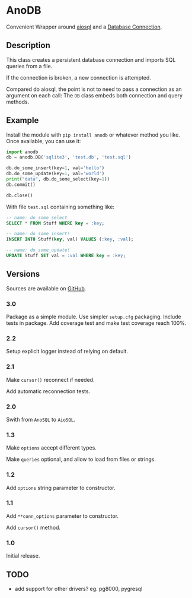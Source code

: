 # AnoDB

Convenient Wrapper around [aiosql](https://github.com/nackjicholson/aiosql)
and a [Database Connection](https://www.python.org/dev/peps/pep-0249).

## Description

This class creates a persistent database connection and imports
SQL queries from a file.

If the connection is broken, a new connection is attempted.

Compared do aiosql, the point is not to need to pass a connection
as an argument on each call: The `DB` class embeds both connection
and query methods.

## Example

Install the module with `pip install anodb` or whatever method you like.
Once available, you can use it:

```Python
import anodb
db = anodb.DB('sqlite3', 'test.db', 'test.sql')

db.do_some_insert(key=1, val='hello')
db.do_some_update(key=1, val='world')
print("data", db.do_some_select(key=1))
db.commit()

db.close()
```

With file `test.sql` containing something like:

```SQL
-- name: do_some_select
SELECT * FROM Stuff WHERE key = :key;

-- name: do_some_insert!
INSERT INTO Stuff(key, val) VALUES (:key, :val);

-- name: do_some_update!
UPDATE Stuff SET val = :val WHERE key = :key;
```

## Versions

Sources are available on [GitHub](https://github.com/zx80/anodb).

### 3.0

Package as a simple module.
Use simpler `setup.cfg` packaging.
Include tests in package.
Add coverage test and make test coverage reach 100%.

### 2.2

Setup explicit logger instead of relying on default.

### 2.1

Make `cursor()` reconnect if needed.

Add automatic reconnection tests.

### 2.0

Swith from `AnoSQL` to `AioSQL`.

### 1.3

Make `options` accept different types.

Make `queries` optional, and allow to load from files or strings.

### 1.2

Add `options` string parameter to constructor.

### 1.1

Add `**conn_options` parameter to constructor.

Add `cursor()` method.

### 1.0

Initial release.

## TODO

- add support for other drivers? eg. pg8000, pygresql
